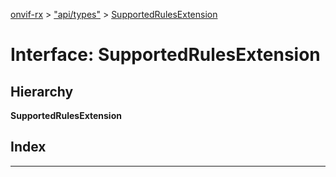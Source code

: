 [onvif-rx](../README.md) > ["api/types"](../modules/_api_types_.md) > [SupportedRulesExtension](../interfaces/_api_types_.supportedrulesextension.md)

# Interface: SupportedRulesExtension

## Hierarchy

**SupportedRulesExtension**

## Index

---

